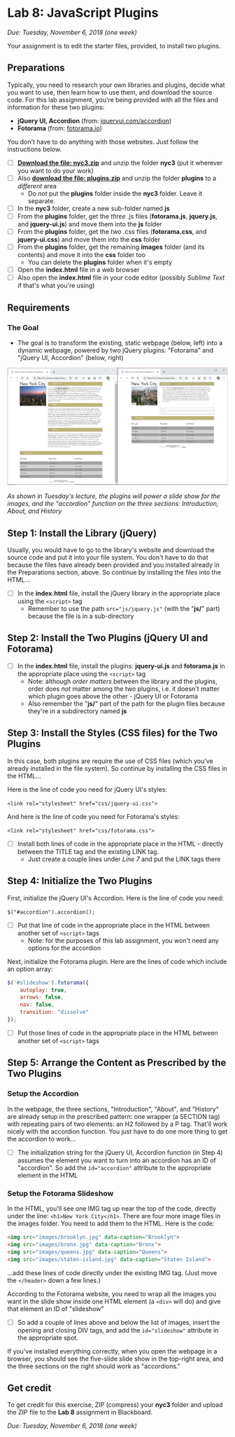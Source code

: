 # Lab 8: JavaScript Plugins
*Due: Tuesday, November 6, 2018 (one week)*

Your assignment is to edit the starter files, provided, to install two plugins.

## Preparations

Typically, you need to research your own libraries and plugins, decide what you want to use, then learn how to use them, and download the source code.  For this lab assignment, you're being provided with all the files and information for these two plugins:

- **jQuery UI, Accordion** (from: [jqueryui.com/accordion](https://jqueryui.com/accordion/))
- **Fotorama** (from: [fotorama.io](http://fotorama.io/))

You don't have to do anything with those websites.  Just follow the instructions below.

- [ ] [**Download the file: nyc3.zip**](nyc3.zip) and unzip the folder **nyc3** (put it wherever you want to do your work)
- [ ] Also [**download the file: plugins.zip**](plugins.zip) and unzip the folder **plugins** to a *different* area
  - Do *not* put the **plugins** folder inside the **nyc3** folder.  Leave it separate.
- [ ] In the **nyc3** folder, create a new sub-folder named **js**
- [ ] From the **plugins** folder, get the _three_ .js files (**fotorama.js**, **jquery.js**, and **jquery-ui.js**) and move them into the **js** folder
- [ ] From the **plugins** folder, get the _two_ .css files (**fotorama.css**, and **jquery-ui.css**) and move them into the **css** folder
- [ ] From the **plugins** folder, get the remaining **images** folder (and its contents) and move it into the **css** folder too
  - You can delete the **plugins** folder when it's empty
- [ ] Open the **index.html** file in a web browser
- [ ] Also open the **index.html** file in your code editor (possibly *Sublime Text* if that's what you're using)

## Requirements

### The Goal

- The goal is to transform the existing, static webpage (below, left) into a dynamic webpage, powered by two jQuery plugins: "Fotorama" and "jQuery UI, Accordion" (below, right)

![Screen capture](media\nyc.jpg)

*As shown in Tuesday's lecture, the plugins will power a slide show for the images, and the "accordion" function on the three sections: Introduction, About, and History*

## Step 1: Install the Library (jQuery)

Usually, you would have to go to the library's website and download the source code and put it into your file system.  You don't have to do that because the files have already been provided and you installed already in the Preparations section, above.  So continue by installing the files into the HTML...

- [ ] In the **index.html** file, install the jQuery library in the appropriate place using the `<script>` tag
  - Remember to use the path `src="js/jquery.js"` (with the "**js/**" part) because the file is in a sub-directory

## Step 2: Install the Two Plugins (jQuery UI and Fotorama)

- [ ] In the **index.html** file, install the plugins: **jquery-ui.js** and **fotorama.js** in the appropriate place using the `<script>` tag
  - Note: although *order matters* between the library and the plugins, order does *not* matter among the two plugins, i.e. it doesn't matter which plugin goes above the other - jQuery UI or Fotorama
  - Also remember the "**js/**" part of the path for the plugin files because they're in a subdirectory named **js**

## Step 3: Install the Styles (CSS files) for the Two Plugins

In this case, both plugins are require the use of CSS files (which you've already installed in the file system).  So continue by installing the CSS files in the HTML...

Here is the line of code you need for jQuery UI's styles:

`<link rel="stylesheet" href="css/jquery-ui.css">`

And here is the line of code you need for Fotorama's styles:

`<link rel="stylesheet" href="css/fotorama.css">`

- [ ] Install both lines of code in the appropriate place in the HTML - directly between the TITLE tag and the existing LINK tag.
  - Just create a couple lines under *Line 7* and put the LINK tags there

## Step 4: Initialize the Two Plugins

First, initialize the jQuery UI's Accordion.  Here is the line of code you need:

`$("#accordion").accordion();`

- [ ] Put that line of code in the appropriate place in the HTML between another set of `<script>` tags
  - Note: for the purposes of this lab assignment, you won't need any options for the accordion



Next, initialize the Fotorama plugin.  Here are the lines of code which include an option array:

```javascript
$('#slideshow').fotorama({
	autoplay: true,
	arrows: false,
	nav: false,
	transition: "dissolve"
});
```

- [ ] Put those lines of code in the appropriate place in the HTML between another set of `<script>` tags

## Step 5: Arrange the Content as Prescribed by the Two Plugins

### Setup the Accordion

In the webpage, the three sections, "Introduction", "About", and "History" are already setup in the prescribed pattern: one wrapper (a SECTION tag) with repeating pairs of two elements: an H2 followed by a P tag.  That'll work nicely with the accordion function.  You just have to do one more thing to get the accordion to work...

- [ ] The initialization string for the jQuery UI, Accordion function (in Step 4) assumes the element you want to turn into an accordion has an ID of "accordion".  So add the `id="accordion"` attribute to the appropriate element in the HTML

### Setup the Fotorama Slideshow

In the HTML, you'll see one IMG tag up near the top of the code, directly under the line: `<h1>New York City</h1>`.  There are four more image files in the images folder.  You need to add them to the HTML.  Here is the code:

```html
<img src="images/brooklyn.jpg" data-caption="Brooklyn">
<img src="images/bronx.jpg" data-caption="Bronx">
<img src="images/queens.jpg" data-caption="Queens">
<img src="images/staten-island.jpg" data-caption="Staten Island">
```

...add these lines of code directly under the existing IMG tag.  (Just move the `</header>` down a few lines.)

According to the Fotorama website, you need to wrap all the images you want in the slide show inside one HTML element (a `<div>` will do) and give that element an ID of "slideshow"

- [ ] So add a couple of lines above and below the list of images, insert the opening and closing DIV tags, and add the `id="slideshow"` attribute in the appropriate spot.



If you've installed everything correctly, when you open the webpage in a browser, you should see the five-slide slide show in the top-right area, and the three sections on the right should work as "accordions."

## Get credit

To get credit for this exercise, ZIP (compress) your **nyc3** folder and upload the ZIP file to the **Lab 8** assignment in Blackboard.

*Due: Tuesday, November 6, 2018 (one week)*

